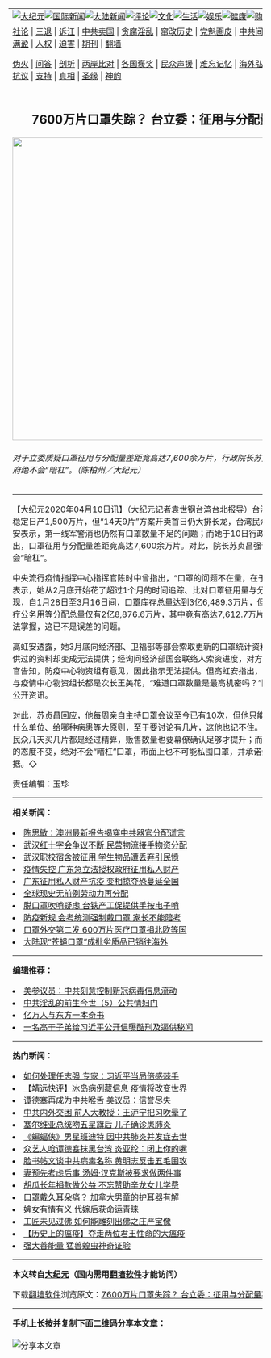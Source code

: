 <a name="1" id="1" target="_blank"></a><span id="1"></span>
<table align=center border="0"><tr><td colspan="2" VALIGN=TOP><a href="https://github.com/avp264/djy/blob/master/gb/nsc413.md#1"><img src="https://raw.githubusercontent.com/avp264/www/master/t/djy/1.jpg" title="大纪元"></a><a href="https://github.com/avp264/djy/blob/master/gb/n24hr.md#1"><img src="https://raw.githubusercontent.com/avp264/www/master/t/djy/3.jpg" title="国际新闻"></a><a href="https://github.com/avp264/djy/blob/master/gb/nsc413.md#1"><img src="https://raw.githubusercontent.com/avp264/www/master/t/djy/4.jpg" title="大陆新闻"></a><a href="https://github.com/avp264/djy/blob/master/gb/news392.md#1"><img src="https://raw.githubusercontent.com/avp264/www/master/t/djy/5.jpg" title="评论"></a><a href="https://github.com/avp264/djy/blob/master/gb/news2007.md#1"><img src="https://raw.githubusercontent.com/avp264/www/master/t/djy/6.jpg" title="文化"></a><a href="https://github.com/avp264/djy/blob/master/gb/news2008.md#1"><img src="https://raw.githubusercontent.com/avp264/www/master/t/djy/7.jpg" title="生活"></a><a href="https://github.com/avp264/djy/blob/master/gb/ncyule.md#1"><img src="https://raw.githubusercontent.com/avp264/www/master/t/djy/8.jpg" title="娱乐"></a><a href="https://github.com/avp264/djy/blob/master/gb/nsc1002.md#1"><img src="https://raw.githubusercontent.com/avp264/www/master/t/djy/9.jpg" title="健康"><a href="https://www.youlucky.com"><img src="https://raw.githubusercontent.com/avp264/www/master/t/djy/10.jpg" title="购物"></a><a href="https://donate.epochtimes.com/?utm_medium=epochtimes&utm_source=referral&utm_campaign=donate_button_djyarticleheader"><img src="https://raw.githubusercontent.com/avp264/www/master/t/djy/12.jpg" title="捐款"></a></td></tr>
<tr><td colspan="2" VALIGN=TOP><a target="_blank" href="https://github.com/avp264/djy/blob/master/gb/9p.md#1">社论</a> | <a target="_blank" href="https://github.com/avp264/djy/blob/master/gb/nf5657.md#1">三退</a> | <a target="_blank" href="https://github.com/avp264/djy/blob/master/gb/nf6124.md#1">诉江</a> | <a target="_blank" href="https://github.com/avp264/djy/blob/master/gb/nf1176117.md#1">中共卖国</a> | <a target="_blank" href="https://github.com/avp264/djy/blob/master/gb/nf5773.md#1">贪腐淫乱</a> | <a target="_blank" href="https://github.com/avp264/djy/blob/master/gb/nf1176115.md#1">窜改历史</a> | <a target="_blank" href="https://github.com/avp264/djy/blob/master/gb/nf1176107.md#1">党魁画皮</a> | <a target="_blank" href="https://github.com/avp264/djy/blob/master/gb/nf1320400.md#1">中共间谍</a> | <a target="_blank" href="https://github.com/avp264/djy/blob/master/gb/nf1176114.md#1">破坏传统</a> | <a target="_blank" href="https://github.com/avp264/ntdtv/blob/master/gb/prog447_1.md#1">恶贯满盈</a> | <a target="_blank" href="https://github.com/avp264/djy/blob/master/gb/ncid278.md#1">人权</a> | <a target="_blank" href="https://github.com/avp264/djy/blob/master/gb/nf1176111.md#1">迫害</a> | <a target="_blank" href="https://gitlab.com/szzdlab/mh-qikan/blob/master/README.md#1">期刊</a> | <a target="_blank" href="https://github.com/avp264/www/blob/master/README.md?zsrh#8">翻墙</a></p><p><a target="_blank" href="https://github.com/avp264/djy/blob/master/gb/nf5562.md#1">伪火</a> | <a target="_blank" href="https://github.com/avp264/djy/blob/master/gb/nf4378.md#1">问答</a> | <a target="_blank" href="https://github.com/avp264/djy/blob/master/gb/nf5792.md#1">剖析</a> | <a target="_blank" href="https://github.com/avp264/djy/blob/master/gb/nf5735.md#1">两岸比对</a> | <a target="_blank" href="https://github.com/avp264/djy/blob/master/gb/nf6119.md#1">各国褒奖</a> | <a target="_blank" href="https://github.com/avp264/djy/blob/master/gb/nf6120.md#1">民众声援</a> | <a target="_blank" href="https://github.com/avp264/djy/blob/master/gb/nf1188594.md#1">难忘记忆</a> | <a target="_blank" href="https://github.com/avp264/djy/blob/master/gb/nf3180.md#1">海外弘传</a> | <a target="_blank" href="https://github.com/avp264/djy/blob/master/gb/nf5410.md#1">万人上访</a> | <a target="_blank" href="https://github.com/avp264/ntdtv/blob/master/gb/prog1530_1.md#1">和平抗议</a> | <a target="_blank" href="https://github.com/avp264/djy/blob/master/gb/nf4386.md#1">支持</a> | <a target="_blank" href="https://github.com/avp264/djy/blob/master/gb/nf4389.md#1">真相</a> | <a target="_blank" href="https://github.com/avp264/djy/blob/master/gb/nf5790.md#1">圣缘</a> | <a target="_blank" href="https://github.com/avp264/djy/blob/master/gb/nf4786.md#1">神韵</a></td></tr>
<tr><td VALIGN=TOP width="626"><h2 align=center>7600万片口罩失踪？ 台立委：征用与分配量不符</h2>
<img width="600" src="https://i.epochtimes.com/assets/uploads/2020/04/cc3a01b744810b817ba72e2c5eb4eb01-600x400.jpg" />
<h6>对于立委质疑口罩征用与分配量差距竟高达7,600余万片，行政院长苏贞昌回应，政府绝不会“暗杠”。（陈柏州／大纪元）
</h6>
<hr>
<p>【大纪元2020年04月10日讯】（大纪元记者袁世钢台湾台北报导）台湾<ahref="https://github.com/avp264/djy/blob/master/gb/tag/%E5%8F%A3%E7%BD%A9.md#1">口罩</a>国家队稳定日产1,500万片，但“14天9片”方案开卖首日仍大排长龙，台湾民众党立委<ahref="https://github.com/avp264/djy/blob/master/gb/tag/%E9%AB%98%E8%99%B9%E5%AE%89.md#1">高虹安</a>表示，第一线军警消也仍然有口罩数量不足的问题；而她于10日行政院总质询时指出，口罩<ahref="https://github.com/avp264/djy/blob/master/gb/tag/%E5%BE%81%E7%94%A8.md#1">征用</a>与<ahref="https://github.com/avp264/djy/blob/master/gb/tag/%E5%88%86%E9%85%8D.md#1">分配</a>量差距竟高达7,600余万片。对此，院长<ahref="https://github.com/avp264/djy/blob/master/gb/tag/%E8%8B%8F%E8%B4%9E%E6%98%8C.md#1">苏贞昌</a>强调，政府决不会“暗杠”。</p>
<p>中央流行疫情指挥中心指挥官陈时中曾指出，“<ahref="https://github.com/avp264/djy/blob/master/gb/tag/%E5%8F%A3%E7%BD%A9.md#1">口罩</a>的问题不在量，在于<ahref="https://github.com/avp264/djy/blob/master/gb/tag/%E5%88%86%E9%85%8D.md#1">分配</a>。”<ahref="https://github.com/avp264/djy/blob/master/gb/tag/%E9%AB%98%E8%99%B9%E5%AE%89.md#1">高虹安</a>表示，她从2月底开始花了超过1个月的时间追踪、比对口罩<ahref="https://github.com/avp264/djy/blob/master/gb/tag/%E5%BE%81%E7%94%A8.md#1">征用</a>量与分配量数据发现，自1月28日至3月16日间，口罩库存总量达到3亿6,489.3万片，但民生配用、医疗公务用等分配总量仅有2亿8,876.6万片，其中竟有高达7,612.7万片口罩的数据无法掌握，这已不是误差的问题。</p>
<p>高虹安透露，她3月底向经济部、卫福部等部会索取更新的口罩统计资料时，原先提供过的资料却变成无法提供；经询问经济部国会联络人索资进度，对方表示经济部长官告知，防疫中心物资组有意见，因此指示无法提供。但高虹安指出，该经济部长官与疫情中心物资组长都是次长王美花，“难道口罩数量是最高机密吗？”因此希望院长公开资讯。</p>
<p>对此，<ahref="https://github.com/avp264/djy/blob/master/gb/tag/%E8%8B%8F%E8%B4%9E%E6%98%8C.md#1">苏贞昌</a>回应，他每周亲自主持口罩会议至今已有10次，但他只能决定要分配给什么单位、给哪种病患等大原则，至于要讨论有几片，这他也记不住。他强调，开放民众几天买几片都是经过精算，贩售数量也要幕僚确认足够才提升；而政府公开透明的态度不变，绝对不会“暗杠”口罩，市面上也不可能私囤口罩，并承诺会了解相关数据。◇</p>
<p>责任编辑：玉珍</p>

<hr>


<strong>相关新闻：</strong>
<li><a href="https://github.com/avp264/djy/blob/master/gb/19/11/27/n11684599.md#1">陈思敏：澳洲最新报告揭穿中共器官分配谎言</a></li>
<li><a href="https://github.com/avp264/djy/blob/master/gb/20/2/3/n11840733.md#1">武汉红十字会争议不断 民营物流接手物资分配</a></li>
<li><a href="https://github.com/avp264/djy/blob/master/gb/20/2/10/n11858221.md#1">武汉职校宿舍被征用 学生物品遭丢弃引民愤</a></li>
<li><a href="https://github.com/avp264/djy/blob/master/gb/20/2/12/n11863433.md#1">疫情失控 广东急立法授权政府征用私人财产</a></li>
<li><a href="https://github.com/avp264/djy/blob/master/gb/20/2/12/n11864608.md#1">广东征用私人财产抗疫 变相掠夺恐蔓延全国</a></li>
<li><a href="https://github.com/avp264/djy/blob/master/gb/20/3/31/n11990515.md#1">全球现史无前例劳动力再分配</a></li>
<li><a href="https://github.com/avp264/djy/blob/master/gb/20/4/9/n12017121.md#1">脱口罩吹哨疑虑 台铁产工促提供手按电子哨</a></li>
<li><a href="https://github.com/avp264/djy/blob/master/gb/20/4/9/n12017124.md#1">防疫新规 会考统测强制戴口罩 家长不能陪考</a></li>
<li><a href="https://github.com/avp264/djy/blob/master/gb/20/4/9/n12017465.md#1">口罩外交第二发 600万片医疗口罩捐北欧等国</a></li>
<li><a href="https://github.com/avp264/djy/blob/master/gb/20/4/9/n12017557.md#1">大陆现“苍蝇口罩”成批劣质品已销往海外</a></li>
<hr>


<strong>编辑推荐：</strong>
<li><a href="https://github.com/onzhi266/djy/blob/master/gb/20/2/22/n11887949.md#1">美参议员：中共刻意控制新冠病毒信息流动</a></li>
<li><a href="https://github.com/tsiac2612/djy/blob/master/gb/18/3/23/n10243539.md#1" target="_blank">中共淫乱的前生今世（5）公共情妇门</a></li><li><a href="https://github.com/avp264/djy/blob/master/gb/17/5/26/n9191512.md?dfh#1" target="_blank">亿万人与东方一本奇书</a></li><li><a href="https://github.com/tsiac2612/djy/blob/master/gb/13/1/28/n3787288.md#1" target="_blank">一名高干子弟给习近平公开信曝酷刑及逼供秘闻</a></li>
<hr>

<strong>热门新闻：</strong>
<li><a href="https://github.com/avp264/djy/blob/master/gb/20/4/8/n12014860.md#1">如何处理任志强 专家：习近平当局倍感棘手</a></li>
<li><a href="https://github.com/avp264/djy/blob/master/gb/20/4/8/n12014864.md#1">【靖远快评】冰岛病例藏信息 疫情将改变世界</a></li>
<li><a href="https://github.com/avp264/djy/blob/master/gb/20/4/8/n12014891.md#1">谭德塞再成为中共喉舌  美议员：信誉尽失</a></li>
<li><a href="https://github.com/avp264/djy/blob/master/gb/20/4/9/n12017675.md#1">中共内外交困 前人大教授：王沪宁把习吹晕了</a></li>
<li><a href="https://github.com/avp264/djy/blob/master/gb/20/4/9/n12017276.md#1">塞尔维亚总统吻五星旗后 儿子确诊患肺炎</a></li>
<li><a href="https://github.com/avp264/djy/blob/master/gb/20/4/7/n12011319.md#1">《蝙蝠侠》男星班迪特 因中共肺炎并发症去世</a></li>
<li><a href="https://github.com/avp264/djy/blob/master/gb/20/4/9/n12017835.md#1">众艺人呛谭德塞抹黑台湾 炎亚纶：闭上你的嘴</a></li>
<li><a href="https://github.com/avp264/djy/blob/master/gb/20/4/7/n12012050.md#1">脸书帖文谈中共病毒名称 黄明志反击五毛围攻</a></li>
<li><a href="https://github.com/avp264/djy/blob/master/gb/20/4/8/n12015123.md#1">妻预先考虑后事 汤姆·汉克斯被要求做两件事</a></li>
<li><a href="https://github.com/avp264/djy/blob/master/gb/20/4/9/n12015926.md#1">胡瓜长年捐款做公益 不忘赞助辛龙女儿学费</a></li>
<li><a href="https://github.com/avp264/djy/blob/master/gb/20/4/8/n12012857.md#1">口罩戴久耳朵痛？ 加拿大男童的护耳器有解</a></li>
<li><a href="https://github.com/avp264/djy/blob/master/gb/20/3/31/n11992880.md#1">婢女有情有义 代嫁后获命运青睐</a></li>
<li><a href="https://github.com/avp264/djy/blob/master/gb/20/4/8/n12014127.md#1">工匠未见过佛 如何能雕刻出佛之庄严宝像</a></li>
<li><a href="https://github.com/avp264/djy/blob/master/gb/20/4/7/n12011418.md#1">【历史上的瘟疫】夺走两位君王性命的大瘟疫</a></li>
<li><a href="https://github.com/avp264/djy/blob/master/gb/20/3/13/n11938424.md#1">强大善能量 猛兽蝗虫神奇证验</a></li>
<hr>

<strong>本文转自<a href="https://www.epochtimes.com">大纪元</a>（国内需用<a href="https://github.com/avp264/www/blob/master/README.md#8">翻墙软件</a>才能访问）</strong><p>下载<a href="https://github.com/avp264/www/blob/master/README.md#8">翻墙软件</a>浏览原文：<a href="https://www.epochtimes.com/gb/20/4/10/n12019836.htm">7600万片口罩失踪？ 台立委：征用与分配量不符</a></p><hr>

<strong>手机上长按并复制下面二维码分享本文章：</strong><br><br><img src="http://d1p1.ip.zn2.us/v.php?action=qrcode&url=https://github.com/avp264/djy/blob/master/gb/20/4/10/n12019836.md%231" title="分享本文章"></td><td VALIGN=TOP><a href="https://github.com/avp264/djy/blob/master/gb/16/1/21/n4622075.md?dfh#1" target="_blank"><img src="https://raw.githubusercontent.com/avp264/djy/master/gb/300/wei-f1.jpg" title="中共的伪火骗局"  alt="中共的伪火骗局"></a><br><a href="https://github.com/avp264/www/blob/master/README.md?dfh#9" target="_blank"><img src="https://raw.githubusercontent.com/avp264/djy/master/gb/300/yong-h.jpg" title="永恒的见证"  alt="永恒的见证"></a><br><a href="https://github.com/avp264/djy/blob/master/gb/13/9/29/n3974789.md?dfh#1" target="_blank"><img src="https://raw.githubusercontent.com/avp264/djy/master/gb/300/shang-lnz.jpg" title="善良女子被中共投男牢"  alt="善良女子被中共投男牢"></a><br><a href="https://github.com/avp264/djy/blob/master/gb/16/3/16/n4663449.md?dfh#1" target="_blank"><img src="https://raw.githubusercontent.com/avp264/djy/master/gb/300/huo-z3.jpg" title="警卫目击活摘器官"  alt="警卫目击活摘器官"></a><br><a href="https://github.com/avp264/djy/blob/master/gb/16/8/7/n8177641.md?dfh#1" target="_blank"><img src="https://raw.githubusercontent.com/avp264/djy/master/gb/300/huo-z4.jpg" title="证人描述活摘恐怖"  alt="证人描述活摘恐怖"></a><br><a href="https://github.com/avp264/djy/blob/master/gb/10/4/19/n2881569.md?dfh#1" target="_blank"><img src="https://raw.githubusercontent.com/avp264/djy/master/gb/300/huo-z1.jpg" title="揭开活摘器官黑幕"  alt="揭开活摘器官黑幕"></a><br><a href="https://github.com/avp264/djy/blob/master/gb/10/11/7/n3077476.md?dfh#1" target="_blank"><img src="https://raw.githubusercontent.com/avp264/djy/master/gb/300/ma-ks.jpg" title="马克思的成魔之路"  alt="马克思的成魔之路"></a><br><a href="https://github.com/avp264/djy/blob/master/gb/14/6/9/n4173977.md?dfh#1" target="_blank"><img src="https://raw.githubusercontent.com/avp264/djy/master/gb/300/chang-zs.jpg" title="藏字石 蕴天机"  alt="藏字石 蕴天机"></a><br><a href="https://github.com/avp264/djy/blob/master/gb/18/5/10/n10381511.md?dfh#1" target="_blank"><img src="https://raw.githubusercontent.com/avp264/djy/master/gb/300/st1.jpg" title="关注3亿人三退"  alt="关注3亿人三退"></a><br><a href="https://github.com/avp264/djy/blob/master/gb/18/3/21/n10237682.md?dfh#1" target="_blank"><img src="https://raw.githubusercontent.com/avp264/djy/master/gb/300/jie-t.jpg" title="解体中共复兴中华"  alt="解体中共复兴中华"></a><br><a href="https://github.com/avp264/djy/blob/master/gb/9/2/9/n2422991.md?dfh#1" target="_blank"><img src="https://raw.githubusercontent.com/avp264/djy/master/gb/300/gao-zs.jpg" title="中共迫害良心律师"  alt="中共迫害良心律师"></a><br><a href="https://github.com/avp264/djy/blob/master/gb/18/12/9/n10900044.md?dfh#1" target="_blank"><img src="https://raw.githubusercontent.com/avp264/djy/master/gb/300/sj1.jpg" title="303万人举报江泽民"  alt="303万人举报江泽民"></a><br><a href="https://github.com/avp264/djy/blob/master/gb/18/8/28/n10672014.md?dfh#1" target="_blank"><img src="https://raw.githubusercontent.com/avp264/djy/master/gb/300/sj2.jpg" title="这些官员为何起诉江泽民"  alt="这些官员为何起诉江泽民"></a><br><a href="https://github.com/avp264/djy/blob/master/gb/8/12/18/n2367165.md?dfh#1" target="_blank"><img src="https://raw.githubusercontent.com/avp264/djy/master/gb/300/liangan.jpg" title="海峡两岸的强烈对比"  alt="海峡两岸的强烈对比"></a><br><a href="https://github.com/avp264/djy/blob/master/gb/15/12/10/n4593139.md?dfh#1" target="_blank"><img src="https://raw.githubusercontent.com/avp264/djy/master/gb/300/jia-ndzl.jpg" title="加拿大总理的贺信"  alt="加拿大总理的贺信"></a><br><a href="https://github.com/avp264/djy/blob/master/gb/11/6/17/n3289382.md?dfh#1" target="_blank"><img src="https://raw.githubusercontent.com/avp264/djy/master/gb/300/xiao-wd.jpg" title="探寻真相兼听则明"  alt="探寻真相兼听则明"></a><br><a href="https://github.com/avp264/djy/blob/master/gb/18/10/27/n10812623.md?dfh#1" target="_blank"><img src="https://raw.githubusercontent.com/avp264/djy/master/gb/300/yindu.jpg" title="印度媒体报道东方"  alt="印度媒体报道东方"></a><br><a href="https://github.com/avp264/djy/blob/master/gb/18/6/9/n10469652.md?dfh#1" target="_blank"><img src="https://raw.githubusercontent.com/avp264/djy/master/gb/300/xie-j.jpg" title="不一样的海外校园"  alt="不一样的海外校园"></a><br><a href="https://github.com/avp264/djy/blob/master/gb/7/4/5/n1669415.md?dfh#1" target="_blank"><img src="https://raw.githubusercontent.com/avp264/djy/master/gb/300/li-up.jpg" title="从大师到徒弟的传奇"  alt="从大师到徒弟的传奇"></a><br><a href="https://github.com/avp264/djy/blob/master/gb/17/5/26/n9191512.md?dfh#1" target="_blank"><img src="https://raw.githubusercontent.com/avp264/djy/master/gb/300/zfl2.jpg" title="亿万人与东方一本奇书"  alt="亿万人与东方一本奇书"></a><br><a href="https://github.com/avp264/djy/blob/master/gb/13/11/27/n4020290.md?dfh#1" target="_blank"><img src="https://raw.githubusercontent.com/avp264/djy/master/gb/300/zhen-h.jpg" title="大陆见不到的震撼场面"  alt="大陆见不到的震撼场面"></a><br><a href="https://github.com/avp264/djy/blob/master/gb/15/7/17/n4482910.md?dfh#1" target="_blank"><img src="https://raw.githubusercontent.com/avp264/djy/master/gb/300/dalu-sk.jpg" title="人心向善 大陆当初盛况"  alt="人心向善 大陆当初盛况"></a><br><a href="https://github.com/avp264/djy/blob/master/gb/19/1/5/n10955468.md?dfh#1" target="_blank"><img src="https://raw.githubusercontent.com/avp264/djy/master/gb/300/zfl1.jpg" title="追寻真理 这书讲什么"  alt="追寻真理 这书讲什么"></a><br><a href="https://github.com/avp264/www/blob/master/README.md?dfh#1" target="_blank"><img src="https://raw.githubusercontent.com/avp264/djy/master/gb/300/fq1.jpg" title="下载免费翻墙软件"  alt="下载免费翻墙软件"></a><br></td></tr></table>
